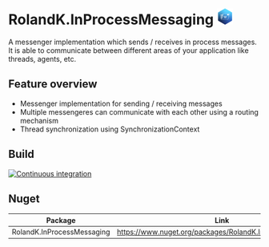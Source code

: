 # RolandK.InProcessMessaging <img src="assets/Logo_128.png" width="32" />
A messenger implementation which sends / receives in process messages. It is able to communicate between different areas of your application like threads, agents, etc.

## Feature overview
- Messenger implementation for sending / receiving messages
- Multiple messengeres can communicate with each other using a routing mechanism
- Thread synchronization using SynchronizationContext

## Build
[![Continuous integration](https://github.com/RolandKoenig/RolandK.InProcessMessaging/actions/workflows/continuous-integration.yml/badge.svg)](https://github.com/RolandKoenig/RolandK.InProcessMessaging/actions/workflows/continuous-integration.yml)

## Nuget
| Package                    | Link                                                      |
|----------------------------|-----------------------------------------------------------|
| RolandK.InProcessMessaging | https://www.nuget.org/packages/RolandK.InProcessMessaging |

